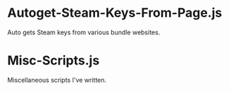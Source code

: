 # Autoget-Steam-Keys-From-Page.js
Auto gets Steam keys from various bundle websites.

# Misc-Scripts.js
Miscellaneous scripts I've written.
